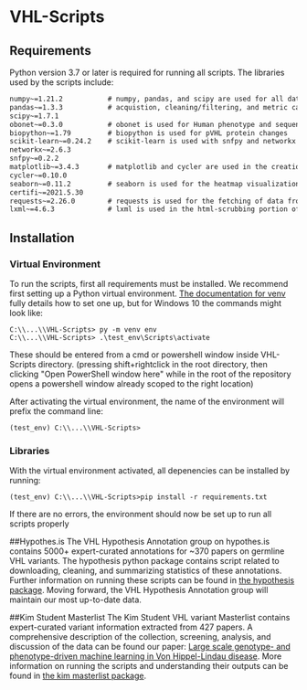 # VHL-Scripts
## Requirements
Python version 3.7 or later is required for running all scripts. The libraries used by the scripts include:
```requirements.txt
numpy~=1.21.2           # numpy, pandas, and scipy are used for all data manipulation, including  
pandas~=1.3.3           # acquistion, cleaning/filtering, and metric calculations
scipy~=1.7.1 
obonet~=0.3.0           # obonet is used for Human phenotype and sequennce ontologies
biopython~=1.79         # biopython is used for pVHL protein changes
scikit-learn~=0.24.2    # scikit-learn is used with snfpy and networkx for the spectral clustering of patient, kindred, and variant graphs
networkx~=2.6.3
snfpy~=0.2.2
matplotlib~=3.4.3       # matplotlib and cycler are used in the creation of all figures
cycler~=0.10.0
seaborn~=0.11.2         # seaborn is used for the heatmap visualizations
certifi~=2021.5.30
requests~=2.26.0        # requests is used for the fetching of data from remote online sources
lxml~=4.6.3             # lxml is used in the html-scrubbing portion of cross-validation with the UMD database
```
## Installation
### Virtual Environment
To run the scripts, first all requirements must be installed. We recommend first setting up a Python virtual environment.
[The documentation for venv](https://docs.python.org/3/library/venv.html) fully details how to set one up, but for Windows 10
the commands might look like:
```commandline
C:\\...\\VHL-Scripts> py -m venv env
C:\\...\\VHL-Scripts> .\test_env\Scripts\activate
```

These should be entered from a cmd or powershell window inside VHL-Scripts directory. (pressing shift+rightclick in the
root directory, then clicking "Open PowerShell window here" while in the root of the repository opens a powershell 
window already scoped to the right location)

After activating the virtual environment, the name of the environment will prefix the command line:
```commandline
(test_env) C:\\...\\VHL-Scripts>
```
### Libraries
With the virtual environment activated, all depenencies can be installed by running:
```commandline
(test_env) C:\\...\\VHL-Scripts>pip install -r requirements.txt
```
If there are no errors, the environment should now be set up to run all scripts properly

##Hypothes.is
The VHL Hypothesis Annotation group on hypothes.is contains 5000+ expert-curated annotations for ~370 papers on germline
VHL variants. The hypothesis python package contains script related to downloading, cleaning, and summarizing statistics
 of these annotations. Further information on running these scripts can be found in 
[the hypothesis package](hypothesis/README.md). Moving forward, the VHL Hypothesis Annotation group will maintain our 
most up-to-date data.

##Kim Student Masterlist
The Kim Student VHL variant Masterlist contains expert-curated variant information extracted from 427 papers. 
A comprehensive description of the collection, screening, analysis, and discussion of the data can be found our paper:
[Large scale genotype- and phenotype-driven machine learning in Von Hippel-Lindau disease](https://doi.org/10.1002/humu.24392).
More information on running the scripts and understanding their outputs can be found in [the kim masterlist package](kim_masterlist/README.md).